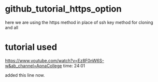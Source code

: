 # github_tutorial_https_option
here we are using the https method in place of ssh key method for cloning and all

# tutorial used 
https://www.youtube.com/watch?v=Ez8F0nW6S-w&ab_channel=ApnaCollege
time: 24:01 

added this line now.
